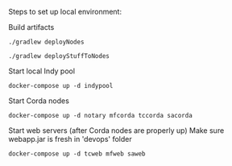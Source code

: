 Steps to set up local environment:


Build artifacts

`./gradlew deployNodes`

`./gradlew deployStuffToNodes`


Start local Indy pool

`docker-compose up -d indypool`

Start Corda nodes

`docker-compose up -d notary mfcorda tccorda sacorda`

Start web servers (after Corda nodes are properly up)
Make sure webapp.jar is fresh in 'devops' folder

`docker-compose up -d tcweb mfweb saweb`
